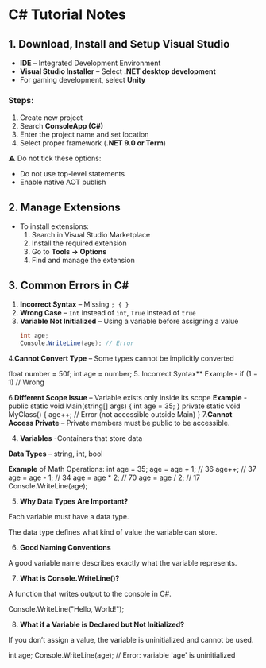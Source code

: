 # C# Tutorial Notes

## 1. Download, Install and Setup Visual Studio
- **IDE** – Integrated Development Environment  
- **Visual Studio Installer** – Select **.NET desktop development**  
- For gaming development, select **Unity**  

### Steps:
1. Create new project  
2. Search **ConsoleApp (C#)**  
3. Enter the project name and set location  
4. Select proper framework (**.NET 9.0 or Term**)  

⚠️ Do not tick these options:  
- Do not use top-level statements  
- Enable native AOT publish  

## 2. Manage Extensions
- To install extensions:  
  1. Search in Visual Studio Marketplace  
  2. Install the required extension  
  3. Go to **Tools → Options**  
  4. Find and manage the extension  

## 3. Common Errors in C#
1. **Incorrect Syntax** – Missing `; { }`  
2. **Wrong Case** – `Int` instead of `int`, `True` instead of `true`  
3. **Variable Not Initialized** – Using a variable before assigning a value  
   ```csharp
   int age;
   Console.WriteLine(age); // Error
4.**Cannot Convert Type** – Some types cannot be implicitly converted

float number = 50f;
int age = number; 
5. Incorrect Syntax** 
Example -
if (1 = 1) // Wrong

6.**Different Scope Issue** – Variable exists only inside its scope
**Example** -
public static void Main(string[] args) {
    int age = 35;
}
private static void MyClass() {
    age++; // Error (not accessible outside Main)
}
7.**Cannot Access Private** – Private members must be public to be accessible.

4. **Variables** -Containers that store data

**Data Types** – string, int, bool

**Example** of Math Operations:
int age = 35;
age = age + 1;   // 36
age++;           // 37
age = age - 1;   // 34
age = age * 2;   // 70
age = age / 2;   // 17
Console.WriteLine(age);

5. **Why Data Types Are Important?**

Each variable must have a data type.

The data type defines what kind of value the variable can store.

6. **Good Naming Conventions**

A good variable name describes exactly what the variable represents.

7. **What is Console.WriteLine()?**

A function that writes output to the console in C#.

Console.WriteLine("Hello, World!");

8. **What if a Variable is Declared but Not Initialized?**

If you don’t assign a value, the variable is uninitialized and cannot be used.

int age;
Console.WriteLine(age); // Error: variable 'age' is uninitialized
